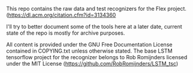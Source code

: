 This repo contains the raw data and test recognizers for the Flex project.
(https://dl.acm.org/citation.cfm?id=3134360

I'll try to better document some of the tools here at a later date, current
state of the repo is mostly for archive purposes.

All content is provided under the GNU Free Documentation License contained in
COPYING.txt unless otherwise stated. The base LSTM tensorflow project for the
recognizer belongs to Rob Romijnders licensed under the MIT License
(https://github.com/RobRomijnders/LSTM_tsc)
